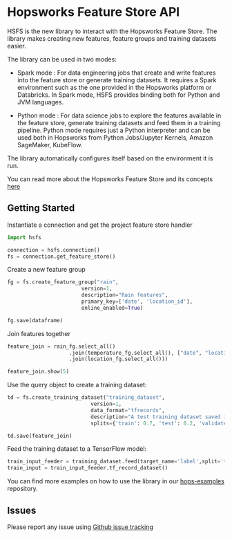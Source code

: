 Hopsworks Feature Store API
===========================

HSFS is the new library to interact with the Hopsworks Feature Store. The library makes creating new features, feature groups and training datasets easier. 

The library can be used in two modes:
- Spark mode : For data engineering jobs that create and write features into the feature store or generate training datasets. It requires a Spark environment such as the one provided in the Hopsworks platform or Databricks. In Spark mode, HSFS provides binding both for Python and JVM languages.

- Python mode : For data science jobs to explore the features available in the feature store, generate training datasets and feed them in a training pipeline. Python mode requires just a Python interpreter and can be used both in Hopsworks from Python Jobs/Jupyter Kernels, Amazon SageMaker, KubeFlow.

The library automatically configures itself based on the environment it is run.

You can read more about the Hopsworks Feature Store and its concepts [here](https://hopsworks.readthedocs.io)

Getting Started
---------------

Instantiate a connection and get the project feature store handler 
```python 
import hsfs

connection = hsfs.connection()
fs = connection.get_feature_store()
```

Create a new feature group
```python
fg = fs.create_feature_group("rain", 
                        version=1,
                        description="Rain features",
                        primary_key=['date', 'location_id'],
                        online_enabled=True)

fg.save(dataframe)
```

Join features together
```python
feature_join = rain_fg.select_all()
                    .join(temperature_fg.select_all(), ["date", "location_id"])
                    .join(location_fg.select_all()))

feature_join.show(5)
```

Use the query object to create a training dataset:
```python
td = fs.create_training_dataset("training_dataset",
                           version=1,
                           data_format="tfrecords",
                           description="A test training dataset saved in TfRecords format",
                           splits={'train': 0.7, 'test': 0.2, 'validate': 0.1})

td.save(feature_join)
```

Feed the training dataset to a TensorFlow model:
```python 
train_input_feeder = training_dataset.feed(target_name='label',split='train', is_training=True)
train_input = train_input_feeder.tf_record_dataset()
```

You can find more examples on how to use the library in our [hops-examples](https://github.com/logicalclocks/hops-examples) repository.

Issues
------

Please report any issue using [Github issue tracking](https://github.com/logicalclocks/feature-store-api/issues)
